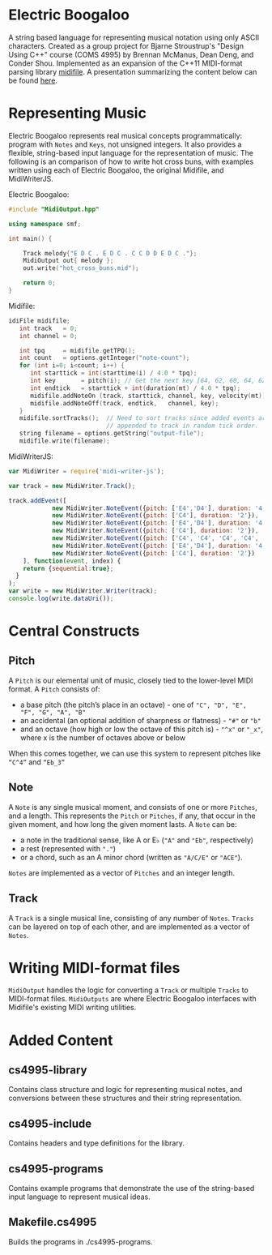 # Electric Boogaloo
A string based language for representing musical notation using only ASCII characters. Created as a group project for Bjarne Stroustrup's "Design Using C++" course (COMS 4995) by Brennan McManus, Dean Deng, and Conder Shou. Implemented as an expansion of the C++11 MIDI-format parsing library [midifile](https://midifile.sapp.org/). A presentation summarizing the content below can be found [here](https://docs.google.com/presentation/d/1EE-DDxcoUErdAO15qPXVpA72CugJSXEge9kujGQXx34/edit?usp=sharing). 

# Representing Music 
Electric Boogaloo represents real musical concepts programmatically: program with `Notes` and `Keys`, not unsigned integers. It also provides a flexible, string-based input language for the representation of music. The following is an comparison of how to write hot cross buns, with examples written using each of Electric Boogaloo, the original Midifile, and MidiWriterJS.

Electric Boogaloo:
```cpp
#include "MidiOutput.hpp"

using namespace smf;

int main() {

    Track melody{"E D C . E D C . C C D D E D C ."};
    MidiOutput out{ melody };
    out.write("hot_cross_buns.mid");

    return 0;
}
```

Midifile:
```cpp
idiFile midifile;
   int track   = 0;
   int channel = 0;

   int tpq     = midifile.getTPQ();
   int count   = options.getInteger("note-count");
   for (int i=0; i<count; i++) {
      int starttick = int(starttime(i) / 4.0 * tpq);
      int key       = pitch(i); // Get the next key [64, 62, 60, 64, 62, 60 …] 
      int endtick   = starttick + int(duration(mt) / 4.0 * tpq);
      midifile.addNoteOn (track, starttick, channel, key, velocity(mt));
      midifile.addNoteOff(track, endtick,   channel, key);
   }
   midifile.sortTracks();  // Need to sort tracks since added events are
                           // appended to track in random tick order.
   string filename = options.getString("output-file");
   midifile.write(filename);
```
MidiWriterJS:
```js
var MidiWriter = require('midi-writer-js');

var track = new MidiWriter.Track();

track.addEvent([
			new MidiWriter.NoteEvent({pitch: ['E4','D4'], duration: '4'}),
			new MidiWriter.NoteEvent({pitch: ['C4'], duration: '2'}),
			new MidiWriter.NoteEvent({pitch: ['E4','D4'], duration: '4'}),
			new MidiWriter.NoteEvent({pitch: ['C4'], duration: '2'}),
			new MidiWriter.NoteEvent({pitch: ['C4', 'C4', 'C4', 'C4', 'D4', 'D4', 'D4', 'D4'], duration: '8'}),
			new MidiWriter.NoteEvent({pitch: ['E4','D4'], duration: '4'}),
			new MidiWriter.NoteEvent({pitch: ['C4'], duration: '2'})
	], function(event, index) {
    return {sequential:true};
  }
);
var write = new MidiWriter.Writer(track);
console.log(write.dataUri());

```

# Central Constructs 
## Pitch
A `Pitch` is our elemental unit of music, closely tied to the lower-level MIDI format. A `Pitch` consists of:
- a base pitch (the pitch’s place in an octave) - one of `"C", "D", "E", "F", "G", "A", "B"`
- an accidental (an optional addition of sharpness or flatness) - `"#"` or `"b"`
- and an octave (how high or low the octave of this pitch is) - `"^x"` or `"_x"`, where x is the number of octaves above or below

When this comes together, we can use this system to represent pitches like `“C^4”` and `“Eb_3”`

## Note
A `Note` is any single musical moment, and consists of one or more `Pitches`, and a length. This represents the `Pitch` or `Pitches`, if any, that occur in the given moment, and how long the given moment lasts. A `Note` can be:
- a note in the traditional sense, like A or E♭ (`"A"` and `"Eb"`, respectively)
- a rest (represented with `"."`) 
- or a chord, such as an A minor chord (written as `"A/C/E"` or `"ACE"`). 

`Notes` are implemented as a vector of `Pitches` and an integer length. 

## Track
A `Track` is a single musical line, consisting of any number of `Notes`. `Tracks` can be layered on top of each other, and are implemented as a vector of `Notes`.

# Writing MIDI-format files
`MidiOutput` handles the logic for converting a `Track` or multiple `Tracks` to MIDI-format files. `MidiOutputs` are where Electric Boogaloo interfaces with Midifile's existing MIDI writing utilities. 

# Added Content

## cs4995-library
Contains class structure and logic for representing musical notes, and conversions between these structures and their string representation. 
## cs4995-include
Contains headers and type definitions for the library. 
## cs4995-programs
Contains example programs that demonstrate the use of the string-based input language to represent musical ideas. 
## Makefile.cs4995
Builds the programs in ./cs4995-programs.
